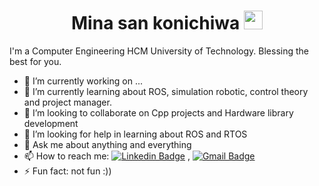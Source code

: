 
<h1 align="Center">  Mina san konichiwa <img src="https://media.giphy.com/media/WUlplcMpOCEmTGBtBW/giphy.gif" width="30"> </h1>

I'm a Computer Engineering HCM University of Technology. Blessing the best for you.

- 🔭 I’m currently working on ...
- 🌱 I’m currently learning about ROS,  simulation robotic, control theory and project manager.
- 👯 I’m looking to collaborate on Cpp projects and Hardware library development
- 🤔 I’m looking for help in learning about ROS and RTOS
- 💬 Ask me about anything and everything 
- 📫 How to reach me:
[![Linkedin Badge](https://img.shields.io/badge/-LinkedIn-blue?style=flat-square&logo=Linkedin&logoColor=white&link=https://www.linkedin.com/in/raghav-byte/)](https://www.linkedin.com) 
, [![Gmail Badge](https://img.shields.io/badge/-Gmail-c14438?style=flat-square&logo=Gmail&logoColor=white&link=mailto:shuklaraghav321.com)](mailto:tranquangle1997@gmail.com)
- ⚡ Fun fact: not fun :))
